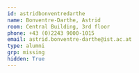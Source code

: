 ```yaml
---
id: astridbonventredarthe
name: Bonventre-Darthe, Astrid
room: Central Building, 3rd floor
phone: +43 (0)2243 9000-1015
email: astrid.bonventre-darthe@ist.ac.at
type: alumni
grp: missing
hidden: True
---
```

